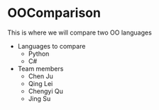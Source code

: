 # OOComparison

This is where we will compare two OO languages

* Languages to compare
  * Python
  * C#
* Team members
  * Chen Ju
  * Qing Lei
  * Chengyi Qu
  * Jing Su
